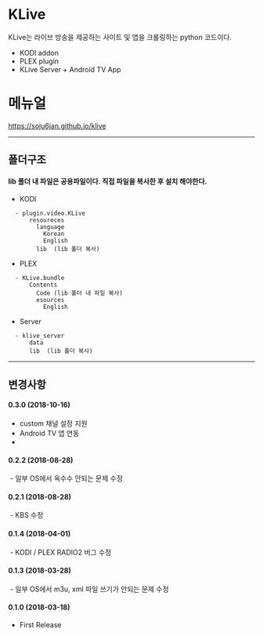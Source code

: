 # KLive
KLive는 라이브 방송을 제공하는 사이트 및 앱을 크롤링하는 python 코드이다.

- KODI addon
- PLEX plugin
- KLive Server + Android TV App

# 메뉴얼
https://soju6jan.github.io/klive


---
## 폴더구조
####  lib 폴더 내 파일은 공용파일이다. 직접 파일을 복사한 후 설치 해야한다.
  - KODI
  ```
    - plugin.video.KLive
        resoureces
          language
            Korean
            English
          lib  (lib 폴더 복사)
  ```

  - PLEX
  ```
    - KLive.bundle
        Contents
          Code (lib 폴더 내 파일 복사)
          esources
            English
  ```
  - Server
  ```
    - klive_server
        data
        lib  (lib 폴더 복사)
  ```


---
## 변경사항
#### 0.3.0 (2018-10-16)
  - custom 채널 설정 지원
  - Android TV 앱 연동
  -
#### 0.2.2 (2018-08-28)
  - 일부 OS에서 옥수수 안되는 문제 수정

#### 0.2.1 (2018-08-28)
  - KBS 수정

#### 0.1.4 (2018-04-01)
  - KODI / PLEX RADIO2 버그 수정

#### 0.1.3 (2018-03-28)
  - 일부 OS에서 m3u, xml 파일 쓰기가 안되는 문제 수정

#### 0.1.0 (2018-03-18)
  - First Release
